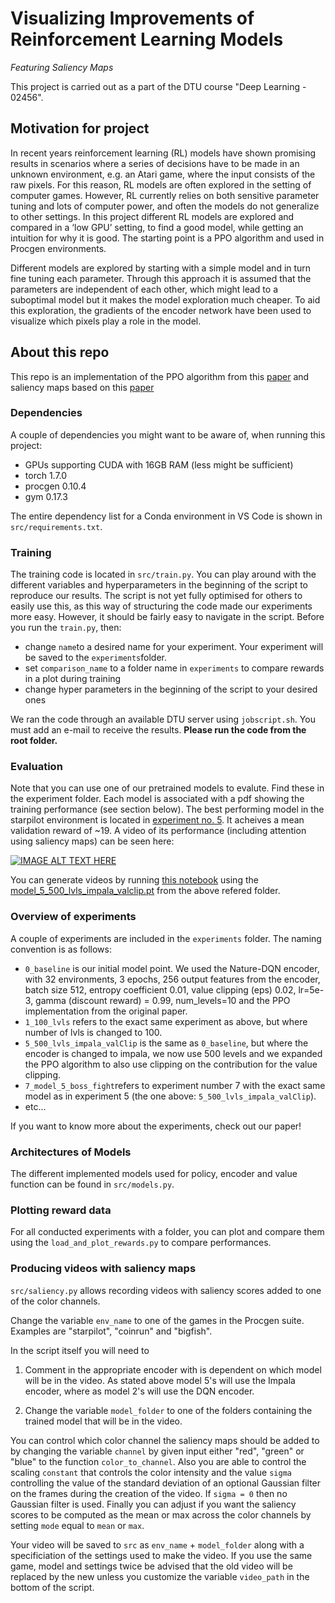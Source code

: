# Visualizing Improvements of Reinforcement Learning Models
*Featuring Saliency Maps*

This project is carried out as a part of the DTU course "Deep Learning - 02456".

## Motivation for project
In recent years reinforcement learning (RL) models have shown
promising results in scenarios where a series of decisions have to be
made in an unknown environment, e.g. an Atari game, where the input
consists of the raw pixels. For this reason, RL models are often
explored in the setting of computer games.
However, RL currently relies on both sensitive parameter tuning and
lots of computer power, and often the models do not generalize to other
settings.
In this project different RL models are explored and compared in a ‘low
GPU’ setting, to find a good model, while getting an intuition for why it
is good. The starting point is a PPO algorithm and used in Procgen
environments. 

Different models are explored by starting with a simple model and in
turn fine tuning each parameter. Through this approach it is assumed
that the parameters are independent of each other, which might lead to
a suboptimal model but it makes the model exploration much cheaper.
To aid this exploration, the gradients of the encoder network have been
used to visualize which pixels play a role in the model.

## About this repo
This repo is an implementation of the PPO algorithm from this [paper](https://arxiv.org/pdf/1707.06347.pdf) and saliency maps based on this [paper](https://arxiv.org/pdf/1711.00138.pdf)


### Dependencies
A couple of dependencies you might want to be aware of, when running this project:
- GPUs supporting CUDA with 16GB RAM (less might be sufficient)
- torch 1.7.0
- procgen 0.10.4
- gym 0.17.3

The entire dependency list for a Conda environment in VS Code is shown in `src/requirements.txt`. 

### Training
The training code is located in ``src/train.py``. You can play around with the different variables and hyperparameters in the beginning of the script to reproduce our results. The script is not yet fully optimised for others to easily use this, as this way of structuring the code made our experiments more easy. However, it should be fairly easy to navigate in the script. Before you run the ``train.py``, then:
- change ``name``to a desired name for your experiment. Your experiment will be saved to the ``experiments``folder.
- set ``comparison_name`` to a folder name in ``experiments`` to compare rewards in a plot during training 
- change hyper parameters in the beginning of the script to your desired ones

We ran the code through an available DTU server using ``jobscript.sh``. You must add an e-mail to receive the results. **Please run the code from the root folder.**

### Evaluation
Note that you can use one of our pretrained models to evalute. Find these in the experiment folder. Each model is associated with a pdf showing the training performance (see section below). The best performing model in the starpilot environment is located in [experiment no. 5](https://github.com/SimonTommerup/02456-deep-learning-rl/tree/main/experiments/5_500_lvls_impala_valclip). It acheives a mean validation reward of ~19. A video of its performance (including attention using saliency maps) can be seen here:

[![IMAGE ALT TEXT HERE](https://img.youtube.com/vi/BVxv4tF7RNg/0.jpg)](https://youtu.be/BVxv4tF7RNg)

You can generate videos by running [this notebook](https://github.com/SimonTommerup/02456-deep-learning-rl/blob/main/02456_RL_EvaluateAndVisualizeModels.ipynb) using the [model_5_500_lvls_impala_valclip.pt](https://github.com/SimonTommerup/02456-deep-learning-rl/blob/main/experiments/5_500_lvls_impala_valclip/model_5_500_lvls_impala_valclip.pt) from the above refered folder.


### Overview of experiments
A couple of experiments are included in the ``experiments`` folder. The naming convention is as follows:
- ``0_baseline`` is our initial model point. We used the Nature-DQN encoder, with 32 environments, 3 epochs, 256 output features from the encoder, batch size 512, entropy coefficient 0.01, value clipping (eps) 0.02, lr=5e-3, gamma (discount reward) = 0.99, num_levels=10 and the PPO implementation from the original paper.
- ``1_100_lvls`` refers to the exact same experiment as above, but where number of lvls is changed to 100.
- ``5_500_lvls_impala_valClip`` is the same as ``0_baseline``, but where the encoder is changed to impala, we now use 500 levels and we expanded the PPO algorithm to also use clipping on the contribution for the value clipping. 
- ``7_model_5_boss_fight``refers to experiment number 7 with the exact same model as in experiment 5 (the one above: ``5_500_lvls_impala_valClip``). 
- etc...

If you want to know more about the experiments, check out our paper!


### Architectures of Models
The different implemented models used for policy, encoder and value function can be found in ``src/models.py``.


### Plotting reward data
For all conducted experiments with a folder, you can plot and compare them using the ``load_and_plot_rewards.py`` to compare performances.



### Producing videos with saliency maps
`src/saliency.py` allows recording videos with saliency scores added to one of the color channels. 

Change the variable `env_name` to one of the games in the Procgen suite. Examples are "starpilot", "coinrun" and "bigfish". 

In the script itself you will need to 

1. Comment in the appropriate encoder with is dependent on which model will be in the video. As stated above model 5's will use the Impala encoder, where as model 2's will use the DQN encoder. 

2. Change the variable `model_folder` to one of the folders containing the trained model that will be in the video. 

You can control which color channel the saliency maps should be added to by changing the variable `channel` by given input either "red", "green" or "blue" to the function `color_to_channel`. Also you are able to control the scaling `constant` that controls the color intensity and the value `sigma` controlling the value of the standard deviation of an optional Gaussian filter on the frames during the creation of the video. If `sigma = 0` then no Gaussian filter is used. Finally you can adjust if you want the saliency scores to be computed as the mean or max across the color channels by setting `mode` equal to `mean` or `max`.

Your video will be saved to `src` as `env_name` + `model_folder` along with a specificiation of the settings used to make the video. If you use the same game, model and settings twice be advised that the old video will be replaced by the new unless you customize the variable `video_path` in the bottom of the script.

